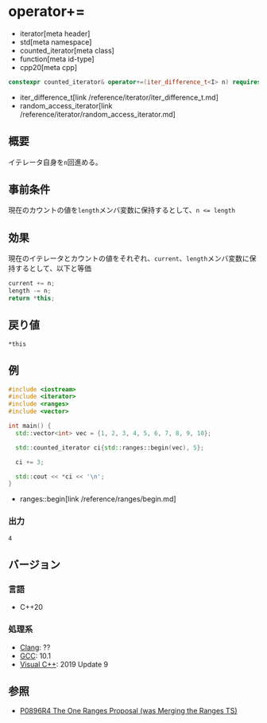# operator+=
* iterator[meta header]
* std[meta namespace]
* counted_iterator[meta class]
* function[meta id-type]
* cpp20[meta cpp]

```cpp
constexpr counted_iterator& operator+=(iter_difference_t<I> n) requires random_access_iterator<I>;
```
* iter_difference_t[link /reference/iterator/iter_difference_t.md]
* random_access_iterator[link /reference/iterator/random_access_iterator.md]


## 概要

イテレータ自身を`n`回進める。

## 事前条件

現在のカウントの値を`length`メンバ変数に保持するとして、`n <= length`

## 効果

現在のイテレータとカウントの値をそれぞれ、`current`、`length`メンバ変数に保持するとして、以下と等価

```cpp
current += n;
length -= n;
return *this;
```

## 戻り値

`*this`

## 例
```cpp example
#include <iostream>
#include <iterator>
#include <ranges>
#include <vector>

int main() {
  std::vector<int> vec = {1, 2, 3, 4, 5, 6, 7, 8, 9, 10};

  std::counted_iterator ci{std::ranges::begin(vec), 5};

  ci += 3;

  std::cout << *ci << '\n';
}
```
* ranges::begin[link /reference/ranges/begin.md]

### 出力
```
4
```

## バージョン
### 言語
- C++20

### 処理系
- [Clang](/implementation.md#clang): ??
- [GCC](/implementation.md#gcc): 10.1
- [Visual C++](/implementation.md#visual_cpp): 2019 Update 9

## 参照
- [P0896R4 The One Ranges Proposal (was Merging the Ranges TS)](http://www.open-std.org/jtc1/sc22/wg21/docs/papers/2018/p0896r4.pdf)
